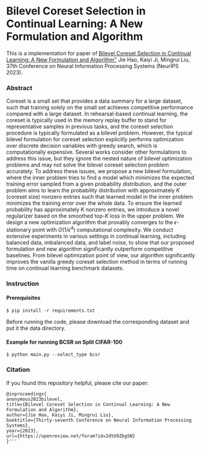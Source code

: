# Bilevel Coreset Selection in Continual Learning: A New Formulation and Algorithm

This is a implementation for paper of [Bilevel Coreset Selection in Continual Learning: A New Formulation and Algorithm"](https://openreview.net/forum?id=2dtU9ZbgSN&referrer=%5BAuthor%20Console%5D(%2Fgroup%3Fid%3DNeurIPS.cc%2F2023%2FConference%2FAuthors%23your-submissions))
Jie Hao, Kaiyi Ji, Mingrui Liu, 37th Conference on Neural Information Processing Systems (NeurIPS 2023).

### Abstract
Coreset is a small set that provides a data summary for a large dataset, such that training solely on the small set achieves competitive performance compared with a large dataset. In rehearsal-based continual learning, the coreset is typically used in the memory replay buffer to stand for representative samples in previous tasks, and the coreset selection procedure is typically formulated as a bilevel problem. However, the typical bilevel formulation for coreset selection explicitly performs optimization over discrete decision variables with greedy search, which is computationally expensive. Several works consider other formulations to address this issue, but they ignore the nested nature of bilevel optimization problems and may not solve the bilevel coreset selection problem accurately. To address these issues, we propose a new bilevel formulation, where the inner problem tries to find a model which minimizes the expected training error sampled from a given probability distribution, and the outer problem aims to learn the probability distribution with approximately $K$ (coreset size) nonzero entries such that learned model in the inner problem minimizes the training error over the whole data. To ensure the learned probability has approximately $K$ nonzero entries, we introduce a novel regularizer based on the smoothed top-$K$ loss in the upper problem. We design a new optimization algorithm that provably converges to the $\epsilon$-stationary point with $O(1/\epsilon^4)$ computational complexity. We conduct extensive experiments in various settings in continual learning, including balanced data, imbalanced data, and label noise, to show that our proposed formulation and new algorithm significantly outperform competitive baselines. From bilevel optimization point of view, our algorithm significantly improves the vanilla greedy coreset selection method in terms of running time on continual learning benchmark datasets.

### Instruction
#### Prerequisites
```
$ pip install -r requirements.txt
```
Before running the code, please download the corresponding dataset and put it the data directory.
#### Example for running BCSR on Split CIFAR-100 

```
$ python main.py --select_type bcsr
```

### Citation
If you found this repository helpful, please cite our paper:
```
@inproceedings{
anonymous2023bilevel,
title={Bilevel Coreset Selection in Continual Learning: A New Formulation and Algorithm},
author={Jie Hao, Kaiyi Ji, Mingrui Liu},
booktitle={Thirty-seventh Conference on Neural Information Processing Systems},
year={2023},
url={https://openreview.net/forum?id=2dtU9ZbgSN}
}'''